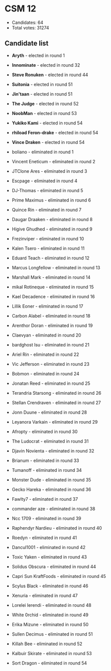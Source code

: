 # CSM 12

* Candidates: 64
* Total votes: 31274

## Candidate list


  * **Aryth** - elected in round 1
  * **Innominate** - elected in round 32
  * **Steve Ronuken** - elected in round 44
  * **Suitonia** - elected in round 51
  * **Jin'taan** - elected in round 51
  * **The Judge** - elected in round 52
  * **NoobMan** - elected in round 53
  * **Yukiko Kami** - elected in round 54
  * **rhiload Feron-drake** - elected in round 54
  * **Vince Draken** - elected in round 54


  * boliano - eliminated in round 1
  * Vincent Eneticum - eliminated in round 2
  * JTClone Ares - eliminated in round 3
  * Escpage - eliminated in round 4
  * DJ-Thomas - eliminated in round 5
  * Prime Maximus - eliminated in round 6
  * Quince Rin - eliminated in round 7
  * Daugar Draaken - eliminated in round 8
  * Higive Ghudhed - eliminated in round 9
  * Frezinviper - eliminated in round 10
  * Kalen Tsero - eliminated in round 11
  * Eduard Teach - eliminated in round 12
  * Marcus Longfellow - eliminated in round 13
  * Marshall Mark - eliminated in round 14
  * mikal Rotineque - eliminated in round 15
  * Kael Decadence - eliminated in round 16
  * Lillik Eoner - eliminated in round 17
  * Carbon Alabel - eliminated in round 18
  * Arenthor Doran - eliminated in round 19
  * Claevyan - eliminated in round 20
  * bardghost Isu - eliminated in round 21
  * Ariel Rin - eliminated in round 22
  * Vic Jefferson - eliminated in round 23
  * Bobmon - eliminated in round 24
  * Jonatan Reed - eliminated in round 25
  * Terandria Starsong - eliminated in round 26
  * Stellan Crendraven - eliminated in round 27
  * Jonn Duune - eliminated in round 28
  * Leyanora Varkain - eliminated in round 29
  * Afropty - eliminated in round 30
  * The Ludocrat - eliminated in round 31
  * Djavin Novienta - eliminated in round 32
  * Brianum - eliminated in round 33
  * Tumanoff - eliminated in round 34
  * Monster Dude - eliminated in round 35
  * Gecko Hareka - eliminated in round 36
  * Fawlty7 - eliminated in round 37
  * commander aze - eliminated in round 38
  * Ncc 1709 - eliminated in round 39
  * Raphendyr Nardieu - eliminated in round 40
  * Roedyn - eliminated in round 41
  * Dancul1001 - eliminated in round 42
  * Toxic Yaken - eliminated in round 43
  * Solidus Obscura - eliminated in round 44
  * Capri Sun KraftFoods - eliminated in round 45
  * Scylus Black - eliminated in round 46
  * Xenuria - eliminated in round 47
  * Lorelei Ierendi - eliminated in round 48
  * White 0rchid - eliminated in round 49
  * Erika Mizune - eliminated in round 50
  * Sullen Decimus - eliminated in round 51
  * Killah Bee - eliminated in round 52
  * Kalbuir Skirate - eliminated in round 53
  * Sort Dragon - eliminated in round 54

